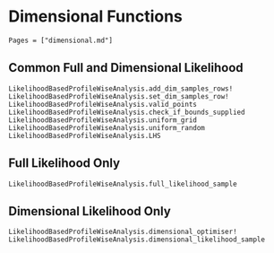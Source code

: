 # Dimensional Functions

```@index
Pages = ["dimensional.md"]
```

## Common Full and Dimensional Likelihood

```@docs
LikelihoodBasedProfileWiseAnalysis.add_dim_samples_rows!
LikelihoodBasedProfileWiseAnalysis.set_dim_samples_row!
LikelihoodBasedProfileWiseAnalysis.valid_points
LikelihoodBasedProfileWiseAnalysis.check_if_bounds_supplied
LikelihoodBasedProfileWiseAnalysis.uniform_grid
LikelihoodBasedProfileWiseAnalysis.uniform_random
LikelihoodBasedProfileWiseAnalysis.LHS
```

## Full Likelihood Only

```@docs
LikelihoodBasedProfileWiseAnalysis.full_likelihood_sample
```

## Dimensional Likelihood Only

```@docs
LikelihoodBasedProfileWiseAnalysis.dimensional_optimiser!
LikelihoodBasedProfileWiseAnalysis.dimensional_likelihood_sample
```